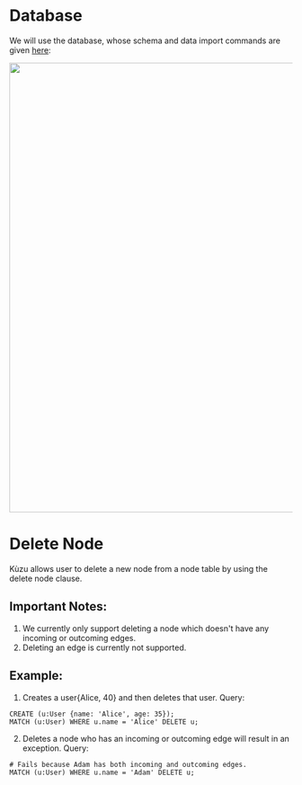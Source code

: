 # Database
We will use the database, whose schema and data import commands are given [here](example-database.md):

<img src="running-example.png" width="800">

# Delete Node
Kùzu allows user to delete a new node from a node table by using the delete node clause.

## Important Notes:
1. We currently only support deleting a node which doesn't have any incoming or outcoming edges.
2. Deleting an edge is currently not supported.
## Example:
1. Creates a user{Alice, 40} and then deletes that user.
Query:
```
CREATE (u:User {name: 'Alice', age: 35});
MATCH (u:User) WHERE u.name = 'Alice' DELETE u;
```

2. Deletes a node who has an incoming or outcoming edge will result in an exception.
Query:
```
# Fails because Adam has both incoming and outcoming edges.
MATCH (u:User) WHERE u.name = 'Adam' DELETE u;
```
